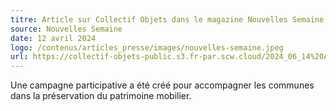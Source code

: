 ```yaml
---
titre: Article sur Collectif Objets dans le magazine Nouvelles Semaine en Guadeloupe
source: Nouvelles Semaine
date: 12 avril 2024
logo: /contenus/articles_presse/images/nouvelles-semaine.jpeg
url: https://collectif-objets-public.s3.fr-par.scw.cloud/2024_06_14%20Article%20Nouvelle%20semaine%20avril%202024%20Collecte%20d%27objets%20prote%CC%81ge%CC%81s.pdf
---
```

U﻿ne campagne participative a été créé pour accompagner les communes dans la préservation du patrimoine mobilier.
